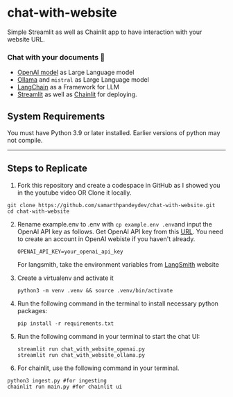 # chat-with-website
Simple Streamlit as well as Chainlit app to have interaction with your website URL.

### Chat with your documents 🚀
- [OpenAI model](https://platform.openai.com/docs/models) as Large Language model
- [Ollama](https://ollama.ai/) and `mistral` as Large Language model
- [LangChain](https://python.langchain.com/en/latest/modules/models/llms/integrations/huggingface_hub.html) as a Framework for LLM
- [Streamlit](https://streamlit.io/) as well as [Chainlit](https://docs.chainlit.io/) for deploying.

## System Requirements

You must have Python 3.9 or later installed. Earlier versions of python may not compile.  

---

## Steps to Replicate 

1. Fork this repository and create a codespace in GitHub as I showed you in the youtube video OR Clone it locally.
```
git clone https://github.com/samarthpandeydev/chat-with-website.git
cd chat-with-website
```

2. Rename example.env to .env with `cp example.env .env`and input the OpenAI API key as follows. Get OpenAI API key from this [URL](https://platform.openai.com/account/api-keys). You need to create an account in OpenAI webiste if you haven't already.
   ```
   OPENAI_API_KEY=your_openai_api_key
   ```

   For langsmith, take the environment variables from [LangSmith](https://smith.langchain.com/) website
   
3. Create a virtualenv and activate it
   ```
   python3 -m venv .venv && source .venv/bin/activate
   ```

4. Run the following command in the terminal to install necessary python packages:
   ```
   pip install -r requirements.txt
   ```

5. Run the following command in your terminal to start the chat UI:
   ```
   streamlit run chat_with_website_openai.py
   streamlit run chat_with_website_ollama.py
   ```

6. For chainlit, use the following command in your terminal.
```
python3 ingest.py #for ingesting
chainlit run main.py #for chainlit ui
```
